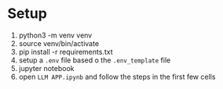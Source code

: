 # Setup
1. python3 -m venv venv
2. source venv/bin/activate
3. pip install -r requirements.txt
4. setup a `.env` file based o the `.env_template` file
5. jupyter notebook
6. open `LLM APP.ipynb` and follow the steps in the first few cells